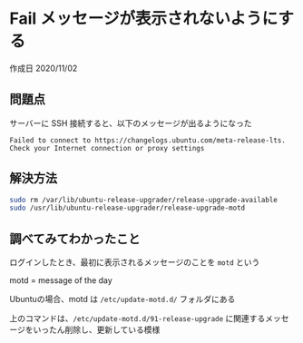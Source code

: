 # Fail メッセージが表示されないようにする

作成日 2020/11/02

## 問題点

サーバーに SSH 接続すると、以下のメッセージが出るようになった

```text
Failed to connect to https://changelogs.ubuntu.com/meta-release-lts. Check your Internet connection or proxy settings
```

## 解決方法

```bash
sudo rm /var/lib/ubuntu-release-upgrader/release-upgrade-available
sudo /usr/lib/ubuntu-release-upgrader/release-upgrade-motd
```

## 調べてみてわかったこと

ログインしたとき、最初に表示されるメッセージのことを `motd` という

motd = message of the day

Ubuntuの場合、motd は `/etc/update-motd.d/` フォルダにある

上のコマンドは、`/etc/update-motd.d/91-release-upgrade` に関連するメッセージをいったん削除し、更新している模様
